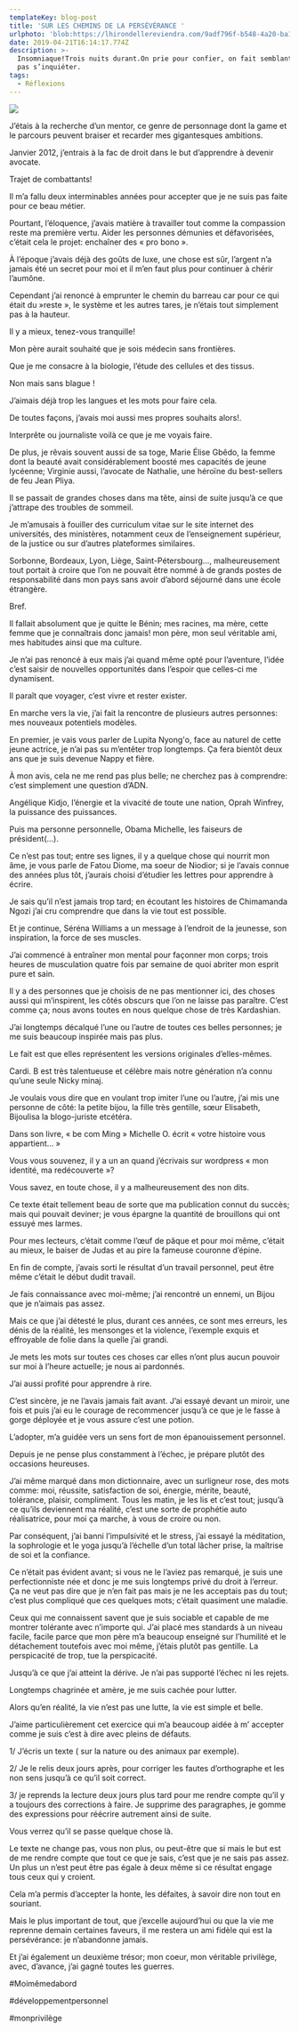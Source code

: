 ```yaml
---
templateKey: blog-post
title: 'SUR LES CHEMINS DE LA PERSÉVÉRANCE '
urlphoto: 'blob:https://lhirondellereviendra.com/9adf796f-b548-4a20-ba1a-8533e4634b18'
date: 2019-04-21T16:14:17.774Z
description: >-
  Insomniaque!Trois nuits durant.On prie pour confier, on fait semblant de ne
  pas s’inquiéter. 
tags:
  - Réflexions
---
```





![](/img/da3af72e-ccce-4324-8273-6749c0720514.jpeg)

J’étais à la recherche d’un mentor, ce genre de personnage dont la game et le parcours peuvent braiser et recarder mes gigantesques ambitions.



Janvier 2012, j’entrais à la fac de droit dans le but d’apprendre à devenir avocate. 

Trajet de combattants! 

Il m’a fallu deux interminables années pour accepter que je ne suis pas faite pour ce beau métier. 

Pourtant, l’éloquence, j’avais matière à travailler tout comme la compassion reste ma première vertu. Aider les personnes démunies et défavorisées, c’était cela le projet: enchaîner des « pro bono ».



À l’époque j’avais déjà des goûts de luxe, une chose est sûr, l’argent n’a jamais été un secret pour moi et il m’en faut plus pour continuer à chérir l’aumône.

Cependant j’ai renoncé à emprunter le chemin du barreau car pour ce qui était du »reste », le système et les autres tares, je n’étais tout simplement pas à la hauteur.



Il y a mieux, tenez-vous tranquille!

Mon père aurait souhaité que je sois médecin sans frontières.

Que je me consacre à la biologie, l’étude des cellules et des tissus. 

Non mais sans blague !

J’aimais déjà trop les langues et les mots pour faire cela.

De toutes façons, j’avais moi aussi mes propres souhaits alors!.

Interprête ou journaliste voilà ce que je me voyais faire.

De plus, je rêvais souvent aussi de sa toge, Marie Élise Gbêdo, la femme dont la beauté avait considérablement boosté mes capacités de jeune lycéenne; Virginie aussi, l’avocate de Nathalie, une héroïne du best-sellers de feu Jean Pliya.



Il se passait de grandes choses dans ma tête, ainsi de suite jusqu’à ce que j’attrape des troubles de sommeil. 



Je m’amusais à fouiller des curriculum vitae sur le site internet des universités, des ministères, notamment ceux de l’enseignement supérieur, de la justice ou sur d’autres plateformes similaires.

Sorbonne, Bordeaux, Lyon, Liège, Saint-Pétersbourg..., malheureusement tout portait à croire que l’on ne pouvait être nommé à de grands postes de responsabilité dans mon pays sans avoir d’abord séjourné dans une école étrangère.

Bref.

Il fallait absolument que je quitte le Bénin; mes racines, ma mère, cette femme que je connaîtrais donc jamais! mon père, mon seul véritable ami, mes habitudes ainsi que ma culture.

Je n’ai pas renoncé à eux mais j’ai quand même opté pour l’aventure, l’idée c’est saisir de nouvelles opportunités dans l’espoir que celles-ci me dynamisent.

Il paraît que voyager, c’est vivre et rester exister.

En marche vers la vie, j’ai fait la rencontre de plusieurs autres personnes: mes nouveaux potentiels modèles.

En premier, je vais vous parler de Lupita Nyong'o, face au naturel de cette jeune actrice, je n’ai pas su m’entêter trop longtemps. Ça fera bientôt deux ans que je suis devenue Nappy et fière. 

À mon avis, cela ne me rend pas plus belle; ne cherchez pas à comprendre: c’est simplement une question d’ADN. 

Angélique Kidjo, l’énergie et la vivacité de toute une nation, Oprah Winfrey, la puissance des puissances.

Puis ma personne personnelle, Obama Michelle, les faiseurs de président(...).

Ce n’est pas tout; entre ses lignes, il y a quelque chose qui nourrit mon âme, je vous parle de Fatou Diome, ma soeur de Niodior; si je l’avais connue des années plus tôt, j’aurais choisi d’étudier les lettres pour apprendre à écrire.

Je sais qu’il n’est jamais trop tard; en écoutant les histoires de Chimamanda Ngozi j’ai cru comprendre que dans la vie tout est possible. 



Et je continue, Séréna Williams a un message à  l’endroit de la jeunesse, son inspiration, la force de ses muscles. 

J’ai commencé à entraîner mon mental pour façonner mon corps; trois heures de musculation quatre fois par semaine de quoi abriter mon esprit pure et sain.



Il y a des personnes que je choisis de ne pas mentionner ici, des choses aussi qui m’inspirent, les côtés obscurs que l’on ne laisse pas paraître. C’est comme ça; nous avons toutes en nous quelque chose de très Kardashian. 



J’ai longtemps décalqué l’une ou l’autre de toutes ces belles personnes; je me suis beaucoup inspirée mais pas plus.

Le fait est que elles représentent les versions originales d’elles-mêmes.

Cardi. B est très talentueuse et célèbre mais notre génération n’a connu qu’une seule Nicky minaj. 



Je voulais vous dire que en voulant trop imiter l’une ou l’autre, j’ai mis une personne de côté: la petite bijou, la fille très gentille, sœur Elisabeth, Bijoulisa la blogo-juriste etcétéra.

Dans son livre, « be com Ming » Michelle O. écrit « votre histoire vous appartient... »

Vous vous souvenez, il y a un an quand j’écrivais sur wordpress « mon identité, ma redécouverte »?

Vous savez, en toute chose, il y a malheureusement des non dits. 

Ce texte était tellement beau de sorte que ma publication connut du succès; mais qui pouvait deviner; je vous épargne la quantité de brouillons qui ont essuyé mes larmes.



Pour mes lecteurs, c’était comme l’œuf de pâque et pour moi même, c’était au mieux, le baiser de Judas et au pire la fameuse couronne d’épine. 

En fin de compte, j’avais sorti le résultat d’un travail personnel, peut être même c’était le début dudit travail.

Je fais connaissance avec moi-même; j’ai rencontré un ennemi, un Bijou que je n’aimais pas assez. 

Mais ce que j’ai détesté le plus, durant ces années, ce sont mes erreurs, les dénis de la réalité, les mensonges et la violence, l’exemple exquis et effroyable de folie dans la quelle j’ai grandi. 

Je mets les mots sur toutes ces choses car elles n’ont plus aucun pouvoir sur moi à l’heure actuelle; je nous ai pardonnés.



J’ai aussi profité pour apprendre à rire.

C’est sincère, je ne l’avais jamais fait avant. J’ai essayé devant un miroir, une fois et puis j’ai eu le courage de recommencer jusqu’à ce que je le fasse à gorge déployée et je vous assure c’est une potion.

L’adopter, m’a guidée vers un sens fort de mon épanouissement personnel.

Depuis je ne pense plus constamment à l’échec, je prépare plutôt des occasions heureuses.

J’ai même marqué dans mon dictionnaire, avec un surligneur rose, des mots comme: moi, réussite, satisfaction de soi, énergie, mérite, beauté, tolérance, plaisir, compliment. Tous les matin, je les lis et c’est tout; jusqu’à ce qu’ils deviennent ma réalité, c’est une sorte de prophétie auto réalisatrice, pour moi ça marche, à vous de croire ou non.

Par conséquent, j’ai banni l’impulsivité et le stress, j’ai essayé la méditation, la sophrologie et le yoga jusqu’à l’échelle d’un total lâcher prise, la maîtrise de soi et la confiance.



Ce n’était pas évident avant; si vous ne le l’aviez pas remarqué, je suis une perfectionniste née et donc je me suis longtemps privé du droit à l’erreur. Ça ne veut pas dire que je n’en fait pas mais je ne les acceptais pas du tout; c’est plus compliqué que ces quelques mots; c’était quasiment une maladie.

Ceux qui me connaissent savent que je suis sociable et capable de me montrer tolérante avec n’importe qui. J’ai placé mes standards à un niveau facile, facile parce que mon père m’a beaucoup enseigné sur l’humilité et le détachement toutefois avec moi même, j’étais plutôt pas gentille. La perspicacité de trop, tue la perspicacité. 

Jusqu’à ce que j’ai atteint la dérive. Je n’ai pas supporté l’échec ni les rejets.

Longtemps chagrinée et amère, je me suis cachée pour lutter.

 Alors qu’en réalité, la vie n’est pas une lutte, la vie est simple et belle.

J’aime particulièrement cet exercice qui m’a beaucoup aidée à m’ accepter comme je suis c’est à dire avec pleins de défauts.

1/ J’écris un texte ( sur la nature ou des animaux par exemple).



2/ Je le relis deux jours après, pour corriger les fautes d’orthographe et les non sens jusqu’à ce qu’il soit correct.

3/ je reprends la lecture deux jours plus tard pour me rendre compte qu’il y a toujours des corrections à faire. Je supprime des paragraphes, je gomme des expressions pour réécrire autrement ainsi de suite.

Vous verrez qu’il se passe quelque chose là.

Le texte ne change pas, vous non plus, ou peut-être que si mais le but est de me rendre compte que tout ce que je sais, c’est que je ne sais pas assez. Un plus un n’est peut être pas égale à deux même si ce résultat engage tous ceux qui y croient.

Cela m’a permis d’accepter la honte, les défaites, à savoir dire non tout en souriant.



Mais le plus important de tout, que j’excelle aujourd’hui ou que la vie me reprenne demain certaines faveurs, il me restera un ami fidèle qui est la persévérance: je n’abandonne jamais.

Et j’ai également un deuxième trésor; mon coeur, mon véritable privilège, avec, d’avance, j’ai gagné toutes les guerres.

\#Moimêmedabord

\#développementpersonnel

\#monprivilège
